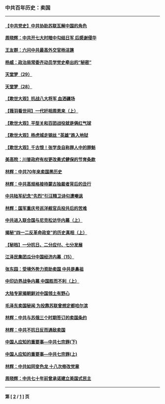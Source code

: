 ### 中共百年历史：卖国
---
#### [【中共党史】中共协助苏联瓦解中国的角色](../../pages/nf1176117/n13018109.md?06140430) 
#### [周晓辉：中共开七大时暗中勾结日军 后感谢侵华](../../pages/nf1176117/n12921960.md?06140430) 
#### [王友群：六问中共最高外交官杨洁篪](../../pages/nf1176117/n12836495.md?06140430) 
#### [杨威：政治局常委齐动员学党史牵出的“秘密”](../../pages/nf1176117/n12764642.md?06140430) 
#### [天堂梦（29）](../../pages/nf1176117/n12408465.md?06140430) 
#### [天堂梦（28）](../../pages/nf1176117/n12408309.md?06140430) 
#### [【欺世大观】抗战八大将军 血洒疆场](../../pages/nf1176117/n12357044.md?06140430) 
#### [【薇羽看世间】一代奸相周恩来（上）](../../pages/nf1176117/n12401109.md?06140430) 
#### [【欺世大观】平型关和百团战役就是俩红气球](../../pages/nf1176117/n12359157.md?06140430) 
#### [【欺世大观】杨虎城走钢丝 “英雄”跌入地狱](../../pages/nf1176117/n12358840.md?06140430) 
#### [【欺世大观】千古恨！张学良自称罪人中的罪魁](../../pages/nf1176117/n12358629.md?06140430) 
#### [美高院：川普政府有权更改奥式健保的节育条款](../../pages/nf1176117/n12242171.md?06140430) 
#### [林辉：中共70年来卖国黑历史](../../pages/nf1176117/n11552181.md?06140430) 
#### [林辉：中共高规格接待蒙古独裁者背后的丑行](../../pages/nf1176117/n11225005.md?06140430) 
#### [中共陆军纪念“先烈”引汪精卫诗句遭嘲讽](../../pages/nf1176117/n11153345.md?06140430) 
#### [林辉：国军重庆号巡洋舰官兵投共后的苦难](../../pages/nf1176117/n10997801.md?06140430) 
#### [中共进入联合国与尼克松访华内幕（上）](../../pages/nf1176117/n10138788.md?06140430) 
#### [揭秘“四一二反革命政变”的历史真相（上）](../../pages/nf1176117/n9996650.md?06140430) 
#### [【秘档】一分抗日、二分应付、七分发展](../../pages/nf1176117/n9331484.md?06140430) 
#### [江泽民集团瓜分中国经济内幕（15）](../../pages/nf1176117/n9268584.md?06140430) 
#### [张东园：受境外势力资助卖国 中共是鼻祖](../../pages/nf1176117/n9272480.md?06140430) 
#### [中印边界战争内幕 中国胜而不利（上）](../../pages/nf1176117/n9252458.md?06140430) 
#### [大陆专家揭朝鲜对中国领土有野心](../../pages/nf1176117/n9074056.md?06140430) 
#### [毛泽东卖国秘闻 为投靠苏联曾想定都哈尔滨](../../pages/nf1176117/n9058631.md?06140430) 
#### [林辉：中共与苏俄三个时期签订的卖国条约](../../pages/nf1176117/n9036062.md?06140430) 
#### [林辉：中共不抗日反而通敌卖国](../../pages/nf1176117/n8840492.md?06140430) 
#### [中国人应知的重要事—中共七宗罪(下)](../../pages/nf1176117/n8823799.md?06140430) 
#### [中国人应知的重要事—中共七宗罪(上)](../../pages/nf1176117/n8819770.md?06140430) 
#### [林辉：中共如同变色龙 十八次修改党章](../../pages/nf1176117/n8811129.md?06140430) 
#### [周晓辉：中共七十年前曾承诺建立美国式民主](../../pages/nf1176117/n8809061.md?06140430) 

---
#### 第 [ [2](./2.md?06140430) / [1](./1.md?06140430) ] 页
